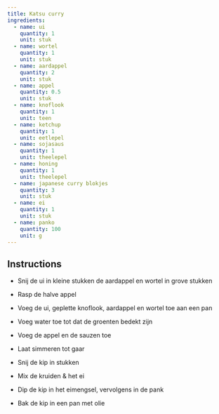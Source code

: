 ```yaml
---
title: Katsu curry
ingredients:
  - name: ui
    quantity: 1
    unit: stuk
  - name: wortel
    quantity: 1
    unit: stuk
  - name: aardappel
    quantity: 2
    unit: stuk
  - name: appel
    quantity: 0.5
    unit: stuk
  - name: knoflook
    quantity: 1
    unit: teen
  - name: ketchup
    quantity: 1
    unit: eetlepel
  - name: sojasaus
    quantity: 1
    unit: theelepel
  - name: honing
    quantity: 1
    unit: theelepel
  - name: japanese curry blokjes
    quantity: 3
    unit: stuk
  - name: ei
    quantity: 1
    unit: stuk
  - name: panko
    quantity: 100
    unit: g
---
```


<Recipe />

## Instructions
  - Snij de ui in kleine stukken de aardappel en wortel in grove stukken
  - Rasp de halve appel
  - Voeg de ui, geplette knoflook, aardappel en wortel toe aan een pan
  - Voeg water toe tot dat de groenten bedekt zijn
  - Voeg de appel en de sauzen toe
  - Laat simmeren tot gaar

  - Snij de kip in stukken
  - Mix de kruiden & het ei
  - Dip de kip in het eimengsel, vervolgens in de pank
  - Bak de kip in een pan met olie

